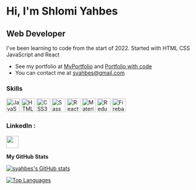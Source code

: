 Hi, I'm Shlomi Yahbes
=====================================================================================================================================

Web Developer
-------------

I've been learning to code from the start of 2022. Started with HTML CSS JavaScript and React

* See my portfolio at [MyPortfolio](http://portfolio-shlomi-y-dt.netlify.app/) and [Portfolio with code](https://portfolio3-work-in-progress.vercel.app/Portfolio)
* You can contact me at [syahbes@gmail.com](mailto:syahbes@gmail.com)

### Skills
<p align="left">
                                <a href="https://developer.mozilla.org/en-US/docs/Web/JavaScript" target="_blank" rel="noreferrer"><img src="https://raw.githubusercontent.com/danielcranney/readme-generator/main/public/icons/skills/javascript-colored.svg" width="36" height="36" alt="JavaScript" /></a>
                                <a href="https://developer.mozilla.org/en-US/docs/Glossary/HTML5" target="_blank" rel="noreferrer"><img src="https://raw.githubusercontent.com/danielcranney/readme-generator/main/public/icons/skills/html5-colored.svg" width="36" height="36" alt="HTML5" /></a>
                                <a href="https://www.w3.org/TR/CSS/#css" target="_blank" rel="noreferrer"><img src="https://raw.githubusercontent.com/danielcranney/readme-generator/main/public/icons/skills/css3-colored.svg" width="36" height="36" alt="CSS3" /></a>
                                <a href="https://sass-lang.com/" target="_blank" rel="noreferrer"><img src="https://raw.githubusercontent.com/danielcranney/readme-generator/main/public/icons/skills/sass-colored.svg" width="36" height="36" alt="Sass" /></a>
                                <a href="https://reactjs.org/" target="_blank" rel="noreferrer"><img src="https://raw.githubusercontent.com/danielcranney/readme-generator/main/public/icons/skills/react-colored.svg" width="36" height="36" alt="React" /></a>
                                <a href="https://mui.com/" target="_blank" rel="noreferrer"><img src="https://raw.githubusercontent.com/danielcranney/readme-generator/main/public/icons/skills/materialui-colored.svg" width="36" height="36" alt="Material UI" /></a>
                                <a href="https://redux.js.org/" target="_blank" rel="noreferrer"><img src="https://raw.githubusercontent.com/danielcranney/readme-generator/main/public/icons/skills/redux-colored.svg" width="36" height="36" alt="Redux" /></a>
                                <a href="https://firebase.google.com/" target="_blank" rel="noreferrer"><img src="https://raw.githubusercontent.com/danielcranney/readme-generator/main/public/icons/skills/firebase-colored.svg" width="36" height="36" alt="Firebase" /></a>
                    </p>
                    
### LinkedIn :
  <p align="left"><a href="https://www.linkedin.com/in/shlomi427/" target="_blank" rel="noreferrer"><img src="https://raw.githubusercontent.com/danielcranney/readme-generator/main/public/icons/socials/linkedin.svg" width="32" height="32" /></a></p>

<b>My GitHub Stats</b>

<a href="http://www.github.com/syahbes"><img src="https://github-readme-stats.vercel.app/api?username=syahbes&show_icons=true&hide=&count_private=true&title_color=ec4899&text_color=14b8a6&icon_color=facc15&bg_color=000000&hide_border=true&show_icons=true" alt="syahbes's GitHub stats" /></a>

<a href="https://github.com/syahbes" align="left"><img src="https://github-readme-stats.vercel.app/api/top-langs/?username=syahbes&langs_count=10&title_color=ec4899&text_color=14b8a6&icon_color=facc15&bg_color=000000&hide_border=true&locale=en&custom_title=Top%20%Languages" alt="Top Languages" /></a>
